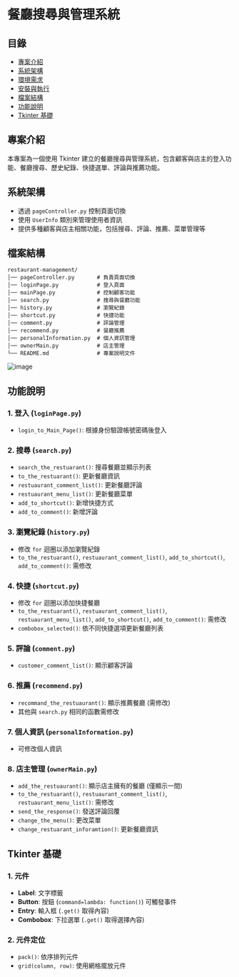 # 餐廳搜尋與管理系統

## 目錄
- [專案介紹](#專案介紹)
- [系統架構](#系統架構)
- [環境需求](#環境需求)
- [安裝與執行](#安裝與執行)
- [檔案結構](#檔案結構)
- [功能說明](#功能說明)
- [Tkinter 基礎](#tkinter-基礎)

## 專案介紹
本專案為一個使用 Tkinter 建立的餐廳搜尋與管理系統，包含顧客與店主的登入功能、餐廳搜尋、歷史紀錄、快捷選單、評論與推薦功能。

## 系統架構
- 透過 `pageController.py` 控制頁面切換
- 使用 `UserInfo` 類別來管理使用者資訊
- 提供多種顧客與店主相關功能，包括搜尋、評論、推薦、菜單管理等

## 檔案結構
```
restaurant-management/
│── pageController.py       # 負責頁面切換
│── loginPage.py            # 登入頁面 
│── mainPage.py             # 控制顧客功能 
│── search.py               # 搜尋與餐廳功能 
│── history.py              # 瀏覽紀錄
│── shortcut.py             # 快捷功能 
│── comment.py              # 評論管理
│── recommend.py            # 餐廳推薦 
│── personalInformation.py  # 個人資訊管理 
│── ownerMain.py            # 店主管理 
└── README.md               # 專案說明文件
```
![image](https://github.com/user-attachments/assets/27fb33dd-9657-4fa4-9da7-ebd8ed4d295d)

## 功能說明
### 1. 登入 (`loginPage.py`)
- `login_to_Main_Page()`: 根據身份驗證帳號密碼後登入

### 2. 搜尋 (`search.py`)
- `search_the_restuarant()`: 搜尋餐廳並顯示列表
- `to_the_restuarant()`: 更新餐廳資訊
- `restuaurant_comment_list()`: 更新餐廳評論
- `restuaurant_menu_list()`: 更新餐廳菜單
- `add_to_shortcut()`: 新增快捷方式
- `add_to_comment()`: 新增評論

### 3. 瀏覽紀錄 (`history.py`)
- 修改 `for` 迴圈以添加瀏覽紀錄
- `to_the_restuarant()`, `restuaurant_comment_list()`, `add_to_shortcut()`, `add_to_comment()`: 需修改

### 4. 快捷 (`shortcut.py`)
- 修改 `for` 迴圈以添加快捷餐廳
- `to_the_restuarant()`, `restuaurant_comment_list()`, `restuaurant_menu_list()`, `add_to_shortcut()`, `add_to_comment()`: 需修改
- `combobox_selected()`: 依不同快捷選項更新餐廳列表

### 5. 評論 (`comment.py`)
- `customer_comment_list()`: 顯示顧客評論

### 6. 推薦 (`recommend.py`)
- `recommand_the_restuaurant()`: 顯示推薦餐廳 (需修改)
- 其他與 `search.py` 相同的函數需修改

### 7. 個人資訊 (`personalInformation.py`)
- 可修改個人資訊

### 8. 店主管理 (`ownerMain.py`)
- `add_the_restuaurant()`: 顯示店主擁有的餐廳 (僅顯示一間)
- `to_the_restuarant()`, `restuaurant_comment_list()`, `restuaurant_menu_list()`: 需修改
- `send_the_response()`: 發送評論回覆
- `change_the_menu()`: 更改菜單
- `change_restuarant_inforamtion()`: 更新餐廳資訊

## Tkinter 基礎
### 1. 元件
- **Label**: 文字標籤
- **Button**: 按鈕 (`command=lambda: function()`) 可觸發事件
- **Entry**: 輸入框 (`.get()` 取得內容)
- **Combobox**: 下拉選單 (`.get()` 取得選擇內容)

### 2. 元件定位
- `pack()`: 依序排列元件
- `grid(column, row)`: 使用網格擺放元件

